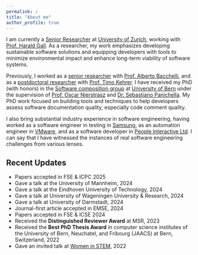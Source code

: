 ```yaml
---
permalink: /
title: "About me"
author_profile: true
---
```


<!--
<p align="center">
  <img src="http://localhost:4000/images/Pooja.JPG?raw=true" alt="Photo" style="width: 250px;"/> 
</p>
-->
I am currently a [Senior Researcher](https://www.ifi.uzh.ch/en/seal/people/rani.html) at [University of Zurich](https://www.uzh.ch/en.html), working with [Prof. Harald Gall](https://www.ifi.uzh.ch/en/seal/people/gall.html). 
As a researcher, my work emphasizes developing sustainable software solutions and equipping developers with tools to minimize environmental impact and enhance long-term viability of software systems. 

Previously, I worked as a 
[senior researcher](https://www.ifi.uzh.ch/en/zest/people/pooja.html) with [Prof. Alberto Bacchelli](https://sback.it/), and as a [postdoctoral researcher](https://seg.inf.unibe.ch/team/) with [Prof. Timo Kehrer](https://seg.inf.unibe.ch/people/timo/).
I have received my PhD (with honors) in the [Software composition group](http://scg.unibe.ch/) at [University of Bern](https://www.unibe.ch/) under the supervision of [Prof. Oscar Nierstrasz](http://scg.unibe.ch/staff/oscar) and [Dr. Sebastiano Panichella](https://spanichella.github.io/).
My PhD work focused on building tools and techniques to help developers assess software documentation quality, especially code comment quality.

I also bring substantial industry experience in software engineering, having worked as a software engineer in testing in [Samsung](https://research.samsung.com/sri-n), as an automation engineer in [VMware](https://www.vmware.com/), and as a software developer in [People Interactive Ltd](https://www.linkedin.com/company/atshaadidotcom/).
I can say that I have witnessed the instances of real software engineering challenges from various lenses.


## Recent Updates
- Papers accepted in FSE & ICPC 2025
- Gave a talk at the University of Mannheim, 2024
- Gave a talk at the Eindhoven University of Technology, 2024
- Gave a talk at University of Wageningen University & Research, 2024
- Gave a talk at University of Darmstadt, 2024
- Journal-first article accepted in EMSE, 2024
- Papers accepted in FSE & ICSE 2024
- Received the **Distinguished Reviewer Award** at MSR, 2023
- Received the **Best PhD Thesis Award** in computer science institutes of the University of Bern, Neuchatel, and Fribourg (JAACS) at Bern, Switzerland, 2022
- Gave an invited talk at [Women in STEM](https://www.w-stem.org/), 2022